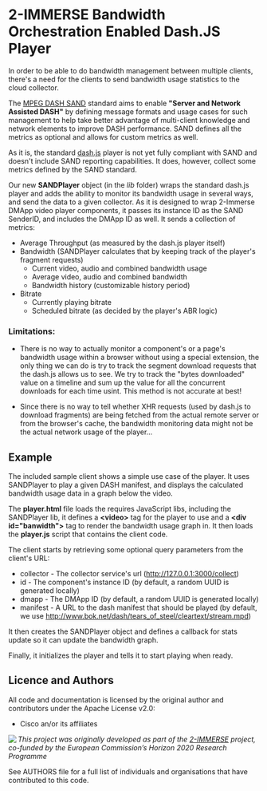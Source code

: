 # 2-IMMERSE Bandwidth Orchestration Enabled Dash.JS Player

In order to be able to do bandwidth management between multiple clients,
there's a need for the clients to send bandwidth usage statistics to the cloud collector.

The [MPEG DASH SAND](http://dashif.org/wp-content/uploads/2017/01/SAND-Whitepaper-Dec13-final.pdf)
standard aims to enable **"Server and Network Assisted DASH"** by defining message formats and usage
cases for such management to help take better advantage of multi-client knowledge and network elements
to improve DASH performance. SAND defines all the metrics as optional and allows for custom metrics as
well.

As it is, the standard [dash.js](https://github.com/Dash-Industry-Forum/dash.js|dash.js) player
is not yet fully compliant with SAND and doesn't include SAND reporting capabilities. It does, however,
collect some metrics defined by the SAND standard.

Our new **SANDPlayer** object (in the *lib* folder) wraps the standard dash.js player and adds the
ability to monitor its bandwidth usage in several ways, and send the data to a given collector. As it
is designed to wrap 2-Immerse DMApp video player components, it passes its instance ID as the SAND
SenderID, and includes the DMApp ID as well. It sends a collection of metrics:

* Average Throughput (as measured by the dash.js player itself)
* Bandwidth (SANDPlayer calculates that by keeping track of the player's fragment requests)
  * Current video, audio and combined bandwidth usage
  * Average video, audio and combined bandwidth
  * Bandwidth history (customizable history period)
* Bitrate
  * Currently playing bitrate
  * Scheduled bitrate (as decided by the player's ABR logic)

### Limitations:

* There is no way to actually monitor a component's or a page's bandwidth usage within a browser
without using a special extension, the only thing we can do is try to track the segment download
requests that the dash.js allows us to see. We try to track the "bytes downloaded" value on a
timeline and sum up the value for all the concurrent downloads for each time usint. This method is
not accurate at best!

* Since there is no way to tell whether XHR requests (used by dash.js to download fragments)
are being fetched from the actual remote server or from the browser's cache, the bandwidth monitoring
data might not be the actual network usage of the player...


## Example

The included sample client shows a simple use case of the player. It uses SANDPlayer to play a given
DASH manifest, and displays the calculated bandwidth usage data in a graph below the video.

The **player.html** file loads the requires JavaScript libs, including the SANDPlayer lib, it defines a
**\<video\>** tag for the player to use and a **\<div id="banwidth"\>** tag to render the bandwidth
usage graph in. It then loads the **player.js** script that contains the client code.

The client starts by retrieving some optional query parameters from the client's URL:
* collector - The collector service's url (http://127.0.0.1:3000/collect)
* id - The component's instance ID (by default, a random UUID is generated locally)
* dmapp - The DMApp ID (by default, a random UUID is generated locally)
* manifest - A URL to the dash manifest that should be played (by default, we use http://www.bok.net/dash/tears_of_steel/cleartext/stream.mpd)

It then creates the SANDPlayer object and defines a callback for stats update so it can update the
bandwidth graph.

Finally, it initializes the player and tells it to start playing when ready.

## Licence and Authors

All code and documentation is licensed by the original author and contributors under the Apache License v2.0:

* Cisco an/or its affiliates

<img src="https://2immerse.eu/wp-content/uploads/2016/04/2-IMM_150x50.png" align="left"/><em>This project was originally developed as part of the <a href="https://2immerse.eu/">2-IMMERSE</a> project, co-funded by the European Commission’s <a hef="http://ec.europa.eu/programmes/horizon2020/">Horizon 2020</a> Research Programme</em>

See AUTHORS file for a full list of individuals and organisations that have
contributed to this code.
